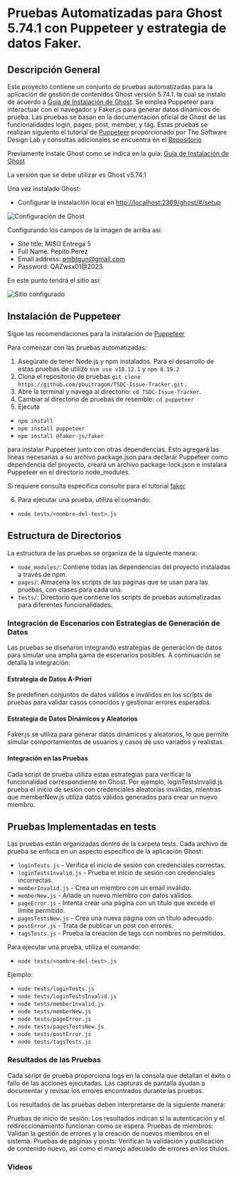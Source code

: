 # Pruebas Automatizadas para Ghost 5.74.1 con Puppeteer y estrategia de datos Faker.

## Descripción General
Este proyecto contiene un conjunto de pruebas automatizadas para la aplicación de gestión de contenidos Ghost versión 5.74.1. la cual se instalo de acuerdo a  [Guía de Instalación de Ghost](https://thesoftwaredesignlab.github.io/AutTestingCodelabs/ghost-local-deployment/index.html#2).  Se emplea Puppeteer para interactuar con el navegador y Faker.js para generar datos dinámicos de prueba. Las pruebas se basan en la documentación oficial de Ghost de las funcionalidades login, pages, post, member, y tag. Estas pruebas se realizan siguiento el tutorial de [Puppeteer](https://thesoftwaredesignlab.github.io/AutTestingCodelabs/puppeteer-tutorial/#1) proporcionado por The Software Design Lab  y consultas adicionales se encuentra en el [Repositorio](https://github.com/puppeteer/puppeteer)

Previamente instale Ghost como se indica en la guía: [Guía de Instalación de Ghost](https://thesoftwaredesignlab.github.io/AutTestingCodelabs/ghost-local-deployment/index.html#2)

La versión que se debe utilizar es Ghost v5.74.1

Una vez instalado Ghost:

- Configurar la instalación local en [http://localhost:2369/ghost/#/setup](http://localhost:2369/ghost/#/setup)

![Configuración de Ghost](https://github.com/pbuitragom/TSDC-Issue-Tracker/assets/142738381/a71f9e55-055c-4bc7-8b4c-0b50637e894b)

Configurando los campos de la imagen de arriba así:
- Site title: MISO Entrega 5
- Full Name: Pepito Perez
- Email address: pmbtgun@gmail.com
- Password: QAZwsx01@2023

En este punto tendrá el sitio así:

![Sitio configurado](https://github.com/pbuitragom/TSDC-Issue-Tracker/assets/142738381/1bae650f-338b-490a-bd66-95176aaf5333)










## Instalación de Puppeteer
Sigue las recomendaciones para la instalación de [Puppeteer](https://thesoftwaredesignlab.github.io/AutTestingCodelabs/puppeteer-tutorial/#1)

Para comenzar con las pruebas automatizadas:

1. Asegúrate de tener Node.js y npm instalados. Para el desarrollo de estas pruebas de utilizo `nvm use v18.12.1` y `npm 8.19.2`
2. Clona el repositorio de pruebas `git clone https://github.com/pbuitragom/TSDC-Issue-Tracker.git` .
3. Abre la terminal y navega al directorio: `cd TSDC-Issue-Tracker`.
4. Cambiar al directorio de pruebas de resemble: `cd puppeteer`
5.  Ejecuta 
- `npm install` 
- `npm install puppeteer`
- `npm install @faker-js/faker `

para instalar Puppeteer junto con otras dependencias.
Esto agregará las líneas necesarias a su archivo package.json para declarar Puppeteer como dependencia del proyecto, creará un archivo package-lock.json e instalará Puppeteer en el directorio node_modules.

Si requiere consulta especifica consulte para el tutorial [faker](https://misovirtual.virtual.uniandes.edu.co/codelabs/faker-lib-data-generation/index.html?index=..%2F..index#2)

6. Para ejecutar una prueba, utiliza el comando:
- ```node tests/<nombre-del-test>.js ```

## Estructura de Directorios

La estructura de las pruebas se organiza de la siguiente manera:

- `node_modules/`: Contiene todas las dependencias del proyecto instaladas a través de npm.
- `pages/`: Almacena los scripts de las páginas que se usan para las pruebas, con clases para cada una.
- `tests/`: Directorio que contiene los scripts de pruebas automatizadas para diferentes funcionalidades.



### Integración de Escenarios con Estrategias de Generación de Datos

Las pruebas se diseñaron integrando estrategias de generación de datos para simular una amplia gama de escenarios posibles. A continuación se detalla la integración:

#### Estrategia de Datos A-Priori
Se predefinen conjuntos de datos válidos e inválidos en los scripts de pruebas para validar casos conocidos y gestionar errores esperados.

#### Estrategia de Datos Dinámicos y Aleatorios
Faker.js se utiliza para generar datos dinámicos y aleatorios, lo que permite simular comportamientos de usuarios y casos de uso variados y realistas.

#### Integración en las Pruebas
Cada script de prueba utiliza estas estrategias para verificar la funcionalidad correspondiente en Ghost. Por ejemplo, loginTestsInvalid.js prueba el inicio de sesión con credenciales aleatorias inválidas, mientras que memberNew.js utiliza datos válidos generados para crear un nuevo miembro.


## Pruebas Implementadas en tests
Las pruebas están organizadas dentro de la carpeta tests. Cada archivo de prueba se enfoca en un aspecto específico de la aplicación Ghost:

- `loginTests.js` - Verifica el inicio de sesión con credenciales correctas.
- `loginTestsInvalid.js` - Prueba el inicio de sesión con credenciales incorrectas.
- `memberInvalid.js` - Crea un miembro con un email inválido.
- `memberNew.js` - Añade un nuevo miembro con datos válidos.
- `pageError.js` - Intenta crear una página con un título que excede el límite permitido.
- `pagesTestsNew.js` - Crea una nueva página con un título adecuado.
- `postError.js` - Trata de publicar un post con errores.
- `tagsTests.js` - Prueba la creación de tags con nombres no permitidos.

Para ejecutar una prueba, utiliza el comando:
- ```node tests/<nombre-del-test>.js ```

Ejemplo: 
- ```node tests/loginTests.js```
- ```node tests/loginTestsInvalid.js```
- ```node tests/memberInvalid.js```
- ```node tests/memberNew.js```
- ```node tests/pageError.js```
- ```node tests/pagesTestsNew.js```
- ```node tests/postError.js```
- ```node tests/tagsTests.js```

### Resultados de las Pruebas 
Cada script de prueba proporciona logs en la consola que detallan el éxito o fallo de las acciones ejecutadas. Las capturas de pantalla ayudan a documentar y revisar los errores encontrados durante las pruebas.

Los resultados de las pruebas deben interpretarse de la siguiente manera:

Pruebas de inicio de sesión: Los resultados indican si la autenticación y el redireccionamiento funcionan como se espera.
Pruebas de miembros: Validan la gestión de errores y la creación de nuevos miembros en el sistema.
Pruebas de páginas y posts: Verifican la validación y publicación de contenido nuevo, así como el manejo adecuado de errores en los títulos.


### Videos 